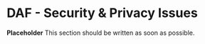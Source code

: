 # DAF - Security & Privacy Issues

**Placeholder** This section should be written as soon as possible.
